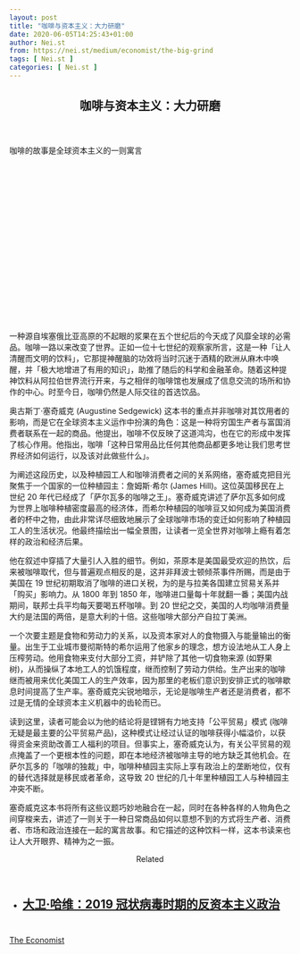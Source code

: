 ```yaml
---
layout: post
title: "咖啡与资本主义：大力研磨"
date: 2020-06-05T14:25:43+01:00
author: Nei.st
from: https://nei.st/medium/economist/the-big-grind
tags: [ Nei.st ]
categories: [ Nei.st ]
---
```


<article class="post-20246 post type-post status-publish format-standard hentry category-economist" id="post-20246">
 <header class="page-header medium Archives">
  <div class="page-header__image">
  </div>
  <div class="page-header__content">
   <h1 class="page-title text-align-center">
    咖啡与资本主义：大力研磨
   </h1>
  </div>
 </header>
 <div class="entry-content aesop-entry-content" id="post-20246-content">
  <link as="font" crossorigin="anonymous" href="//cdn.jsdelivr.net/gh/0nd1jyU39XQ/_/glyph/font-face/0uIzqoZjSuJfvSBnvgXTcApMtcVhMcpr.woff" rel="preload" type="font/woff"/>
  <link as="font" crossorigin="anonymous" href="//cdn.jsdelivr.net/gh/0nd1jyU39XQ/_/glyph/font-face/1sTnSLZWDKucPX6SAk.woff" rel="preload" type="font/woff"/>
  <p class="blog-post__description">
   咖啡的故事是全球资本主义的一则寓言
  </p>
  <span id="more-20246">
  </span>
  <div class="navigation__primary-inner">
   <a class="economist__link-logo" href="//nei.st/medium/economist">
   </a>
  </div>
  <div class="container img component-image">
   <div class="aspectRatioPlaceholder" style="padding-bottom:56.25%;height: 0;">
    <div class="progressiveMedia" data-height="720" data-width="1280">
     <img alt="" class="progressiveMedia-image" data-src="https://cdn.jsdelivr.net/gh/0nd1jyU39XQ/_/img/1/20200425_BKP005.jpg" src="https://cdn.jsdelivr.net/gh/0nd1jyU39XQ/_/img/1/20200425_BKP005.jpg"/>
    </div>
   </div>
  </div>
  <p>
   一种源自埃塞俄比亚高原的不起眼的浆果在五个世纪后的今天成了风靡全球的必需品。咖啡一路以来改变了世界。正如一位十七世纪的观察家所言，这是一种「让人清醒而文明的饮料」，它那提神醒脑的功效将当时沉迷于酒精的欧洲从麻木中唤醒，并「极大地增进了有用的知识」，助推了随后的科学和金融革命。随着这种提神饮料从阿拉伯世界流行开来，与之相伴的咖啡馆也发展成了信息交流的场所和协作的中心。时至今日，咖啡仍然是人际交往的首选饮品。
  </p>
  <p>
   奥古斯丁·塞奇威克 (Augustine Sedgewick) 这本书的重点并非咖啡对其饮用者的影响，而是它在全球资本主义运作中扮演的角色：这是一种将穷国生产者与富国消费者联系在一起的商品。他提出，咖啡不仅反映了这道鸿沟，也在它的形成中发挥了核心作用。他指出，咖啡「这种日常用品比任何其他商品都更多地让我们思考世界经济如何运行，以及该对此做些什么」。
  </p>
  <p>
   为阐述这段历史，以及种植园工人和咖啡消费者之间的关系网络，塞奇威克把目光聚焦于一个国家的一位种植园主：詹姆斯·希尔 (James Hill)。这位英国移民在上世纪 20 年代已经成了「萨尔瓦多的咖啡之王」。塞奇威克讲述了萨尔瓦多如何成为世界上咖啡种植密度最高的经济体，而希尔种植园的咖啡豆又如何成为美国消费者的杯中之物，由此非常详尽细致地展示了全球咖啡市场的变迁如何影响了种植园工人的生活状况。他最终描绘出一幅全景图，让读者一览全世界对咖啡上瘾有着怎样的政治和经济后果。
  </p>
  <p>
   他在叙述中穿插了大量引人入胜的细节。例如，茶原本是美国最受欢迎的热饮，后来被咖啡取代，但与普遍观点相反的是，这并非拜波士顿倾茶事件所赐，而是由于美国在 19 世纪初期取消了咖啡的进口关税，为的是与拉美各国建立贸易关系并「购买」影响力。从 1800 年到 1850 年，咖啡进口量每十年就翻一番；美国内战期间，联邦士兵平均每天要喝五杯咖啡。到 20 世纪之交，美国的人均咖啡消费量大约是法国的两倍，是意大利的十倍。这些咖啡大部分产自拉丁美洲。
  </p>
  <p>
   一个次要主题是食物和劳动力的关系，以及资本家对人的食物摄入与能量输出的衡量。出生于工业城市曼彻斯特的希尔运用了他家乡的理念，想方设法地从工人身上压榨劳动。他用食物来支付大部分工资，并铲除了其他一切食物来源 (如野果树)，从而操纵了本地工人的饥饿程度，继而控制了劳动力供给。生产出来的咖啡继而被用来优化美国工人的生产效率，因为那里的老板们意识到安排正式的咖啡歇息时间提高了生产率。塞奇威克尖锐地暗示，无论是咖啡生产者还是消费者，都不过是无情的全球资本主义机器中的齿轮而已。
  </p>
  <div class="code-block code-block-1" style="margin: 8px 0; clear: both;">
   <div class="container ads_KbHEVhh8Rw">
    <div class="card card--blog post-sidebar">
     <div class="card-body">
      <div class="logo_ngcontent-kty-0">
      </div>
      <div class="iframe-blocker U6XAMK63Vh00WqvF2BacIQ">
       <div class="background-h60B">
       </div>
       <div class="WumZiPCS4MeMw4pxQ">
       </div>
      </div>
     </div>
     <div class="card-footer">
      <div class="card-footer-wrapper" layout="row bottom-left">
      </div>
     </div>
    </div>
   </div>
  </div>
  <p>
   读到这里，读者可能会以为他的结论将是铿锵有力地支持「公平贸易」模式 (咖啡无疑是最主要的公平贸易产品)，这种模式让经过认证的咖啡获得小幅溢价，以获得资金来资助改善工人福利的项目。但事实上，塞奇威克认为，有关公平贸易的观点掩盖了一个更根本性的问题，即在本地经济被咖啡主导的地方缺乏其他机会。在萨尔瓦多的「咖啡的独裁」中，咖啡种植园主实际上享有政治上的垄断地位，仅有的替代选择就是移民或者革命，这导致 20 世纪的几十年里种植园工人与种植园主冲突不断。
  </p>
  <p>
   塞奇威克这本书将所有这些议题巧妙地融合在一起，同时在各种各样的人物角色之间穿梭来去，讲述了一则关于一种日常商品如何以意想不到的方式将生产者、消费者、市场和政治连接在一起的寓言故事。和它描述的这种饮料一样，这本书读来也让人大开眼界、精神为之一振。
  </p>
  <section class="jsx-1092709871 collection">
   <header class="jsx-1092709871 container">
    <span class="jsx-65431776 text-icon text-right size-md spacing-xxtight weight-medium">
     <span class="jsx-65431776 text">
      <span class="jsx-1092709871">
       Related
      </span>
     </span>
    </span>
   </header>
   <ul class="jsx-1092709871 collection-list">
    <li class="jsx-1092709871">
     <section class="jsx-2013367371 container">
      <div class="jsx-2013367371 content no-cover type-collection">
       <div class="jsx-2013367371 left">
        <a class="jsx-2013367371" href="https://nei.st/medium/initium/david-harvey-anti-capitalist-politics-in-the-time-of-covid-19">
         <h2 class="jsx-2996311878 sidebar">
          大卫·哈维：2019 冠状病毒时期的反资本主义政治
         </h2>
        </a>
       </div>
      </div>
     </section>
    </li>
   </ul>
  </section>
  <div class="container ag ah">
   <div class="fe n el">
    <a class="dt du bn bo bp bq br bs bt bu dv dw bx by dx dy" href="https://nei.st/medium/economist?source=https://www.economist.com/books-and-arts/2020/04/23/the-story-of-coffee-is-a-parable-of-global-capitalism" rel="noopener noreferrer nofollow">
     <div class="c ff fg ag ah fh el fi fj ce fk fl fm fn fo fp fq fr fs ft fu">
      <div class="bs em en eo ep eq fv ah fw fg ag bm eu fx q fy fz p ac">
      </div>
     </div>
    </a>
   </div>
  </div>
  <div class="code-block code-block-2" style="margin: 8px 0; clear: both;">
   <br/>
   <div class="container ads_KbHEVhh8Rw">
    <div class="card card--blog post-sidebar">
     <div class="card-body">
      <div class="logo_ngcontent-kty-0">
      </div>
      <div class="iframe-blocker U6XAMK63Vh00WqvF2BacIQ">
       <div class="background-h60B">
       </div>
       <div class="WumZiPCS4MeMw4pxQ">
       </div>
      </div>
     </div>
     <div class="card-footer">
      <div class="card-footer-wrapper" layout="row bottom-left">
      </div>
     </div>
    </div>
   </div>
  </div>
 </div>
 <footer class="entry-footer">
  <div class="categories icon-link">
   <a href="https://nei.st/category/medium/economist" rel="category tag">
    The Economist
   </a>
  </div>
 </footer>
</article>

